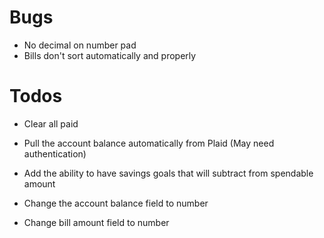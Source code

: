 # Bugs

- No decimal on number pad
- Bills don't sort automatically and properly

# Todos

- Clear all paid
- Pull the account balance automatically from Plaid (May need authentication)
- Add the ability to have savings goals that will subtract from spendable amount

- Change the account balance field to number
- Change bill amount field to number
